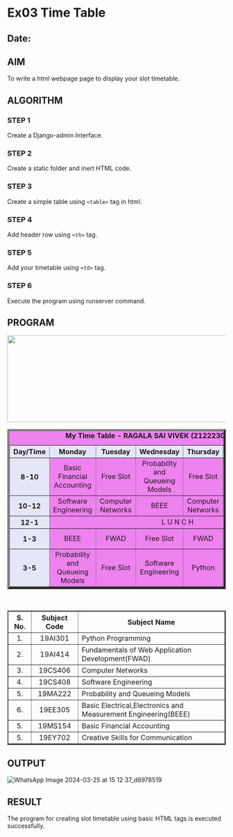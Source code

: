 # Ex03 Time Table
## Date:

## AIM
To write a html webpage page to display your slot timetable.

## ALGORITHM
### STEP 1
Create a Django-admin Interface.

### STEP 2
Create a static folder and inert HTML code.

### STEP 3
Create a simple table using ```<table>``` tag in html.

### STEP 4
Add header row using ```<th>``` tag.

### STEP 5
Add your timetable using ```<td>``` tag.

### STEP 6
Execute the program using runserver command.

## PROGRAM
<html>
    <head>
        <title>My Time Table</title>
    </head>
    <body>
        <img src="logo.png" height="200" width="1200">
<br>
<table align="center" width="540" cellspacing="2" cellpadding="4" border="5" bgcolor="violet">
<caption><b>My Time Table - RAGALA SAI VIVEK (212223030163)</b></caption>
<tr align="center">
<th bgcolor="lavender">Day/Time</th>
<th bgcolor="lavender">Monday</th>
<th bgcolor="lavender">Tuesday</th>
<th bgcolor="lavender">Wednesday</th>
<th bgcolor="lavender">Thursday</th>
<th bgcolor="lavender">Friday</th>
<th bgcolor="lavender">Saturday</th>
</tr>
<tr align="center">
<th bgcolor="lavender">8-10</th>
<td colspan="0" align="center">Basic Financial Accounting</td>
<td>Free Slot</td>
<td>Probability and Queueing Models</td>
<td>Free Slot</td>
<td>FWAD</td>
<td>Free Slot</td>
</tr>
<tr align="center">
<th bgcolor="lavender">10-12</th>
<td>Software Engineering</td>
<td>Computer Networks</td>
<td>BEEE</td>
<td>Computer Networks</td>
<td>Free slot</td>
<td>Free Slot</td>
</tr>
<tr>
<th bgcolor="lavender">12-1</th>
<td colspan="6" align="center">L U N C H</td>
</tr>
<tr align="center">
<th bgcolor="lavender">1-3</th>
<td colspan="0" align="center">BEEE</td>
<td>FWAD</td>
<td>Free Slot</td>
<td>FWAD</td>
<td>Free Slot</td>
<td>Creative Skills</td>
</tr>
<tr align="center">
<th bgcolor="lavender">3-5</th>
<td colspan="0" align="center">Probability and Queueing Models</td>
<td>Free Slot</td>
<td>Software Engineering</td>
<td>Python</td>
<td>Basic Financial Accounting</td>
<td>Free Slot</td>
</tr>
</table>
<br>
<table align="center" cellspacing="2" cellpadding="4" border="2">
<tr align="center">
<th>S. No.</th>
<th>Subject Code</th>
<th>Subject Name</th>
</tr>
<tr>
<td align="center">1.</td>
<td align="center">19AI301</td>
<td>Python Programming</td>
</tr>
<tr>
<td align="center">2.</td>
<td align="center">19AI414</td>
<td>Fundamentals of Web Application Development(FWAD)</td>
</tr>
<tr>
<td align="center">3.</td>
<td align="center">19CS406</td>
<td>Computer Networks</td>
</tr>
<tr>
<td align="center">4.</td>
<td align="center">19CS408</td>
<td>Software Engineering</td>
</tr>
<tr>
<td align="center">5.</td>
<td align="center">19MA222</td>
<td>Probability and Queueing Models</td>
</tr>
<tr>
<td align="center">6.</td>
<td align="center">19EE305</td>
<td>Basic Electrical,Electronics and Measurement Engineering(BEEE)</td>
</tr>
<tr>
<td align="center">5.</td>
<td align="center">19MS154</td>
<td>Basic Financial Accounting</td>
</tr>
<tr>
<td align="center">5.</td>
<td align="center">19EY702</td>
<td>Creative Skills for Communication</td>
</tr>
</table>
    </body>
</html>

## OUTPUT

![WhatsApp Image 2024-03-25 at 15 12 37_d8978519](https://github.com/yogeshwaran72/slot/assets/153492924/926c57bf-74ea-4c21-9265-f874ab83e5ef)

## RESULT
The program for creating slot timetable using basic HTML tags is executed successfully.
